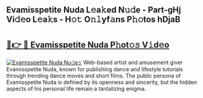 ## Evamisspetite Nuda L𝚎a𝚔ed N𝚞𝚍e - Part-gHj Vi𝚍𝚎o L𝚎a𝚔s - H𝚘𝚝 O𝚗𝚕yf𝚊ns P𝚑𝚘tos hDjaB

# <h2><a href="http://kfbde38.oniu.top/?m=Evamisspetite+Nuda">🔗👉 🔴 Evamisspetite Nuda P𝚑ot𝚘𝚜 V𝚒d𝚎o</a></h2>

[![Evamisspetite Nuda Nu𝚍e𝚜](https://i.imgur.com/0qMVB7G.gif)](http://kfbde38.oniu.top/?m=Evamisspetite+Nuda)
Web-based artist and amusement giver Evamisspetite Nuda, known for publishing dance and lifestyle tutorials through trending dance moves and short films. The public persona of Evamisspetite Nuda is defined by its openness and sincerity, but the hidden aspects of his personal life remain a tantalizing enigma.  

